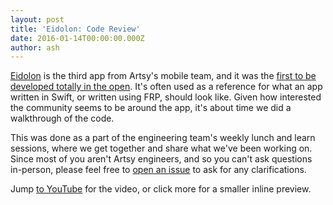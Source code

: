 ```yaml
---
layout: post
title: 'Eidolon: Code Review'
date: 2016-01-14T00:00:00.000Z
author: ash
---
```


[Eidolon](https://github.com/artsy/eidolon) is the third app from Artsy's mobile team, and it was the [first to be developed totally in the open](http://artsy.github.io/blog/2014/11/13/eidolon-retrospective/). It's often used as a reference for what an app written in Swift, or written using FRP, should look like. Given how interested the community seems to be around the app, it's about time we did a walkthrough of the code.

<!-- more -->

This was done as a part of the engineering team's weekly lunch and learn sessions, where we get together and share what we've been working on. Since most of you aren't Artsy engineers, and so you can't ask questions in-person, please feel free to [open an issue](https://github.com/artsy/eidolon/issues/new) to ask for any clarifications.

Jump [to YouTube](https://www.youtube.com/watch?v=LAAMk7oLrmg) for the video, or click more for a smaller inline preview.
